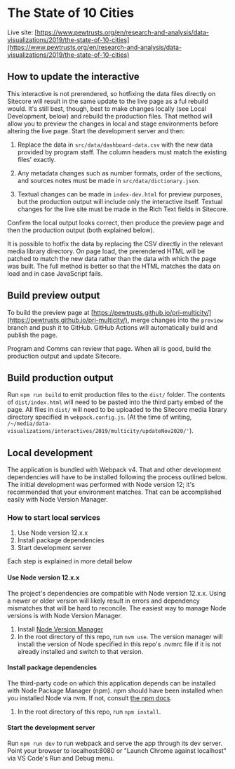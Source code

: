 # The State of 10 Cities

Live site: [https://www.pewtrusts.org/en/research-and-analysis/data-visualizations/2019/the-state-of-10-cities](https://www.pewtrusts.org/en/research-and-analysis/data-visualizations/2019/the-state-of-10-cities)

## How to update the interactive

This interactive is not prerendered, so hotfixing the data files directly on Sitecore will result in the same update to the live page as a ful rebuild would. It's still best, though, best to make changes locally (see Local Development, below) and rebuild the production files. That method will allow you to preview the changes in local and stage environments before altering the live page.   Start the development server and then:

1. Replace the data in `src/data/dashboard-data.csv` with the new data provided by program staff. The column headers must match the existing files' exactly.

1. Any metadata changes such as number formats, order of the sections, and sources notes must be made in `src/data/dictionary.json`.

1. Textual changes can be made in `index-dev.html` for preview purposes, but the production output will include only the interactive itself. Textual changes for the live site must be made in the Rich Text fields in Sitecore.

Confirm the local output looks correct, then produce the preview page and then the production output (both explained below).

It is possible to hotfix the data by replacing the CSV directly in the relevant media library directory. On page load, the prerendered HTML will be patched to match the new data rather than the data with which the page was built. The full method is better so that the HTML matches the data on load and in case JavaScript fails.

## Build preview output
To build the preview page at [https://pewtrusts.github.io/pri-multicity/](https://pewtrusts.github.io/pri-multicity/), merge changes into the `preview` branch and push it to GitHub. GitHub Actions will automatically build and publish the page.

Program and Comms can review that page. When all is good, build the production output and update Sitecore.

## Build production output
Run `npm run build` to emit production files to the `dist/` folder. The contents of `dist/index.html` will need to be pasted into the third party embed of the page. All files in `dist/` will need to be uploaded to the Sitecore media library directory specified in `webpack.config.js`. (At the time of writing, `/~/media/data-visualizations/interactives/2019/multicity/updateNov2020/'`). 

## Local development

The application is bundled with Webpack v4. That and other development dependencies will have to be installed following the process outlined below. The initial development was performed with Node version 12; it's recommended that your environment matches. That can be accomplished easily with Node Version Manager.

### How to start local services
1. Use Node version 12.x.x
1. Install package dependencies
1. Start development server

Each step is explained in more detail below

#### Use Node version 12.x.x
The project's dependencies are compatible with Node version 12.x.x. Using a newer or older version will likely result in errors and dependency mismatches that will be hard to reconcile. The easiest way to manage Node versions is with Node Version Manager.

1. Install [Node Version Manager](https://github.com/nvm-sh/nvm#installing-and-updating)
2. In the root directory of this repo, run `nvm use`. The version manager will install the version of Node specified in this repo's .nvmrc file if it is not already installed and switch to that version.

#### Install package dependencies
The third-party code on which this application depends can be installed with Node Package Manager (npm). npm should have been installed when you installed Node via nvm. If not, consult [the npm docs](https://docs.npmjs.com/downloading-and-installing-node-js-and-npm#using-a-node-version-manager-to-install-node-js-and-npm).

1. In the root directory of this repo, run `npm install`.

#### Start the development server
Run `npm run dev` to run webpack and serve the app through its dev server. Point your browser to localhost:8080 or "Launch Chrome against localhost" via VS Code's Run and Debug menu.